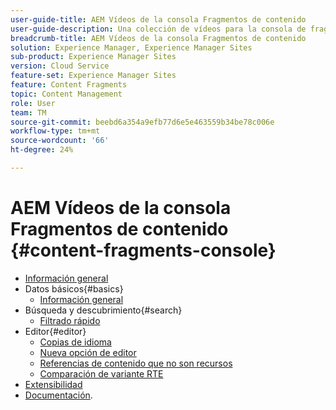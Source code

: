 ```yaml
---
user-guide-title: AEM Vídeos de la consola Fragmentos de contenido
user-guide-description: Una colección de vídeos para la consola de fragmentos de contenido de Adobe Experience Manager.
breadcrumb-title: AEM Vídeos de la consola Fragmentos de contenido
solution: Experience Manager, Experience Manager Sites
sub-product: Experience Manager Sites
version: Cloud Service
feature-set: Experience Manager Sites
feature: Content Fragments
topic: Content Management
role: User
team: TM
source-git-commit: beebd6a354a9efb77d6e5e463559b34be78c006e
workflow-type: tm+mt
source-wordcount: '66'
ht-degree: 24%

---
```



# AEM Vídeos de la consola Fragmentos de contenido {#content-fragments-console}

+ [Información general](overview.md)
+ Datos básicos{#basics}
   + [Información general](./basics/content-fragments-console.md)
+ Búsqueda y descubrimiento{#search}
   + [Filtrado rápido](search/fast-filtering.md)
+ Editor{#editor}
   + [Copias de idioma](editor/language-copies.md)
   + [Nueva opción de editor](editor/new-editor-toggle.md)
   + [Referencias de contenido que no son recursos](editor/non-asset-content-references.md)
   + [Comparación de variante RTE](editor/rte-variant-compare.md)
+ [Extensibilidad](https://experienceleague.adobe.com/docs/experience-manager-learn/cloud-service/developing/extensibility/content-fragments/overview.html)
+ [Documentación](https://experienceleague.adobe.com/docs/experience-manager-cloud-service/content/sites/administering/content-fragments/content-fragments-console.html?lang=es).
